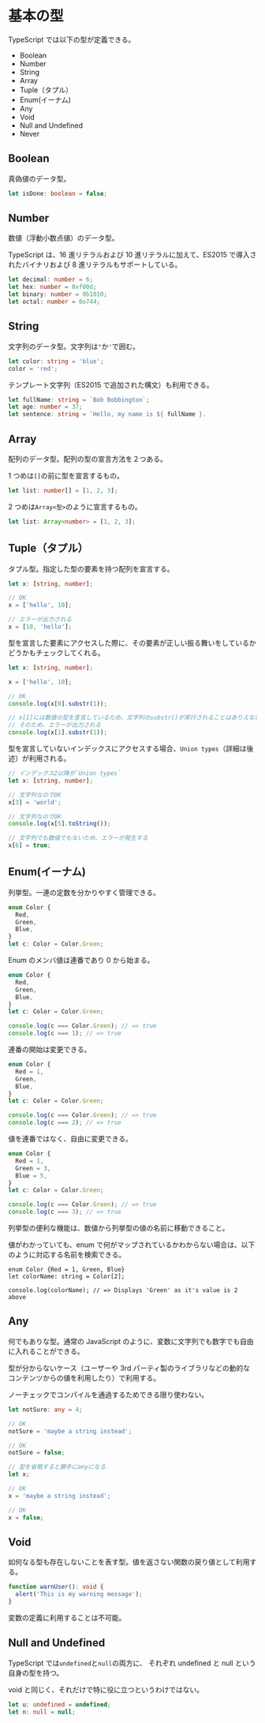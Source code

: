 # 基本の型

TypeScript では以下の型が定義できる。

- Boolean
- Number
- String
- Array
- Tuple（タプル）
- Enum(イーナム)
- Any
- Void
- Null and Undefined
- Never

## Boolean

真偽値のデータ型。

```ts
let isDone: boolean = false;
```

## Number

数値（浮動小数点値）のデータ型。

TypeScript は、16 進リテラルおよび 10 進リテラルに加えて、ES2015 で導入されたバイナリおよび 8 進リテラルもサポートしている。

```ts
let decimal: number = 6;
let hex: number = 0xf00d;
let binary: number = 0b1010;
let octal: number = 0o744;
```

## String

文字列のデータ型。文字列は`"`か`'`で囲む。

```ts
let color: string = 'blue';
color = 'red';
```

テンプレート文字列（ES2015 で追加された構文）も利用できる。

```ts
let fullName: string = `Bob Bobbington`;
let age: number = 37;
let sentence: string = `Hello, my name is ${ fullName }.
```

## Array

配列のデータ型。配列の型の宣言方法を２つある。

1 つめは`[]`の前に型を宣言するもの。

```ts
let list: number[] = [1, 2, 3];
```

2 つめは`Array<型>`のように宣言するもの。

```ts
let list: Array<number> = [1, 2, 3];
```

## Tuple（タプル）

タプル型。指定した型の要素を持つ配列を宣言する。

```ts
let x: [string, number];

// OK
x = ['hello', 10];

// エラーが出力される
x = [10, 'hello'];
```

型を宣言した要素にアクセスした際に、その要素が正しい振る舞いをしているかどうかもチェックしてくれる。

```ts
let x: [string, number];

x = ['hello', 10];

// OK
console.log(x[0].substr(1));

// x[1]には数値の型を宣言しているため、文字列のsubstr()が実行されることはありえない
// そのため、エラーが出力される
console.log(x[1].substr(1));
```

型を宣言していないインデックスにアクセスする場合、`Union types`（詳細は後述）が利用される。

```ts
// インデックス2以降が`Union types`
let x: [string, number];

// 文字列なのでOK
x[3] = 'world';

// 文字列なのでOK
console.log(x[5].toString());

// 文字列でも数値でもないため、エラーが発生する
x[6] = true;
```

## Enum(イーナム)

列挙型。一連の定数を分かりやすく管理できる。

```ts
enum Color {
  Red,
  Green,
  Blue,
}
let c: Color = Color.Green;
```

Enum のメンバ値は連番であり 0 から始まる。

```ts
enum Color {
  Red,
  Green,
  Blue,
}
let c: Color = Color.Green;

console.log(c === Color.Green); // => true
console.log(c === 1); // => true
```

連番の開始は変更できる。

```ts
enum Color {
  Red = 1,
  Green,
  Blue,
}
let c: Color = Color.Green;

console.log(c === Color.Green); // => true
console.log(c === 2); // => true
```

値を連番ではなく、自由に変更できる。

```ts
enum Color {
  Red = 1,
  Green = 3,
  Blue = 5,
}
let c: Color = Color.Green;

console.log(c === Color.Green); // => true
console.log(c === 3); // => true
```

列挙型の便利な機能は、数値から列挙型の値の名前に移動できること。

値がわかっていても、enum で何がマップされているかわからない場合は、以下のように対応する名前を検索できる。

```
enum Color {Red = 1, Green, Blue}
let colorName: string = Color[2];

console.log(colorName); // => Displays 'Green' as it's value is 2 above
```

## Any

何でもありな型。通常の JavaScript のように、変数に文字列でも数字でも自由に入れることができる。

型が分からないケース（ユーザーや 3rd パーティ製のライブラリなどの動的なコンテンツからの値を利用したり）で利用する。

ノーチェックでコンパイルを通過するためできる限り使わない。

```ts
let notSure: any = 4;

// OK
notSure = 'maybe a string instead';

// OK
notSure = false;

// 型を省略すると勝手にanyになる
let x;

// OK
x = 'maybe a string instead';

// OK
x = false;
```

## Void

如何なる型も存在しないことを表す型。値を返さない関数の戻り値として利用する。

```ts
function warnUser(): void {
  alert('This is my warning message');
}
```

変数の定義に利用することは不可能。

## Null and Undefined

TypeScript では`undefined`と`null`の両方に、 それぞれ undefined と null という自身の型を持つ。

void と同じく、それだけで特に役に立つというわけではない。

```ts
let u: undefined = undefined;
let n: null = null;
```
